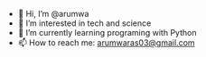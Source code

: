 - 👋 Hi, I’m @arumwa
- 👀 I’m interested in tech and science
- 🌱 I’m currently learning programing with Python
- 📫 How to reach me: arumwaras03@gmail.com

<!---
arumwa/arumwa is a ✨ special ✨ repository because its `README.md` (this file) appears on your GitHub profile.
You can click the Preview link to take a look at your changes.
--->

